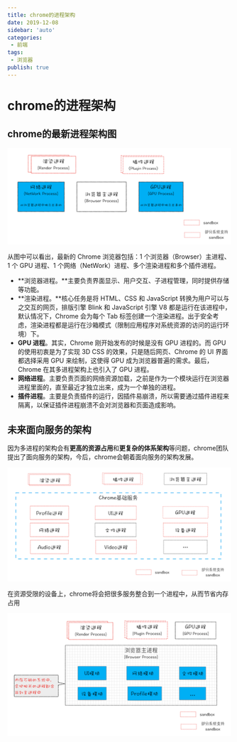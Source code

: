 ```yaml
---
title: chrome的进程架构
date: 2019-12-08
sidebar: 'auto'
categories:
 - 前端
tags:
 - 浏览器
publish: true
---
```


# chrome的进程架构

## chrome的最新进程架构图

![chrome进程架构图](./img/chrome_process_framework.png)

从图中可以看出，最新的 Chrome 浏览器包括：1 个浏览器（Browser）主进程、1 个 GPU 进程、1 个网络（NetWork）进程、多个渲染进程和多个插件进程。

+ **浏览器进程。**主要负责界面显示、用户交互、子进程管理，同时提供存储等功能。
+ **渲染进程。**核心任务是将 HTML、CSS 和 JavaScript 转换为用户可以与之交互的网页，排版引擎 Blink 和 JavaScript 引擎 V8 都是运行在该进程中，默认情况下，Chrome 会为每个 Tab 标签创建一个渲染进程。出于安全考虑，渲染进程都是运行在沙箱模式（限制应用程序对系统资源的访问的运行环境）下。
+ <strong>GPU 进程</strong>。其实，Chrome 刚开始发布的时候是没有 GPU 进程的。而 GPU 的使用初衷是为了实现 3D CSS 的效果，只是随后网页、Chrome 的 UI 界面都选择采用 GPU 来绘制，这使得 GPU 成为浏览器普遍的需求。最后，Chrome 在其多进程架构上也引入了 GPU 进程。
+ <strong>网络进程</strong>。主要负责页面的网络资源加载，之前是作为一个模块运行在浏览器进程里面的，直至最近才独立出来，成为一个单独的进程。
+ <strong>插件进程</strong>。主要是负责插件的运行，因插件易崩溃，所以需要通过插件进程来隔离，以保证插件进程崩溃不会对浏览器和页面造成影响。

## 未来面向服务的架构

​	因为多进程的架构会有**更高的资源占用**和**更复杂的体系架构**等问题，chrome团队提出了面向服务的架构，今后，chrome会朝着面向服务的架构发展。

![面向服务的架构](./img/face_to_service_framework.png)

在资源受限的设备上，chrome将会把很多服务整合到一个进程中，从而节省内存占用

![受限设备的服务架构](./img/limit_divice_chrome_framework.png)
